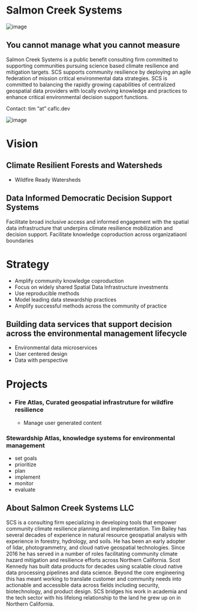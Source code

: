 # Salmon Creek Systems

![image](images/image6.png)

## You cannot manage what you cannot measure
Salmon Creek Systems is a public benefit consulting firm committed to supporting communities pursuing science based climate resilience and mitigation targets.  SCS supports community resilience by deploying an agile federation of mission critical environmental data strategies.  SCS is committed to balancing the rapidly growing capabilities of centralized geospatial data providers with locally evolving knowledge and practices to enhance critical environmental decision support functions. 



Contact: tim   “at”  caflc.dev


![image](https://github.com/user-attachments/assets/da163d88-6ce0-4899-9de9-44a5cd3962e0)

# Vision
## Climate Resilient Forests and Watersheds
* Wildfire Ready Watersheds
## Data Informed Democratic Decision Support Systems 
Facilitate broad inclusive access and informed engagement with the spatial data infrastructure that underpins climate resilience mobilization and decision support.  Facilitate knowledge coproduction across organizatiaonl boundaries
# Strategy 
* Amplify community knowledge coproduction
* Focus on widely shared Spatial Data Infrastructure investments
* Use reproducible methods
* Model leading data stewardship practices
* Amplify successful methods across the community of practice
## Building data services that support decision across the environmental management lifecycle 
* Environmental data microservices
* User centered design
* Data with perspective

# Projects 
* ### Fire Atlas,   Curated geospatial infrastruture for wildfire resilience
  * Manage user generated content
 ### Stewardship Atlas,   knowledge systems for environmental management 
 * set goals
 * prioritize
 * plan
 * implement
 * monitor
 * evaluate
## About Salmon Creek Systems LLC

SCS is a consulting firm specializing in developing tools that empower community climate resilience planning and implementation.  Tim Bailey has several decades of experience in natural resource geospatial analysis with experience in forestry, hydrology, and soils. He has been an early adopter of lidar, photogrammetry, and cloud native geospatial technologies.  Since 2016 he has served in a number of roles facilitating community climate hazard mitigation and resilience efforts across Northern California. Scot Kennedy has built data products for decades using scalable cloud native data processing pipelines and data science. Beyond the core engineering this has meant working to translate customer and community needs into actionable and accessible data across fields including security, biotechnology, and product design. SCS bridges his work in academia and the tech sector with his lifelong relationship to the land he grew up on in Northern California. 
